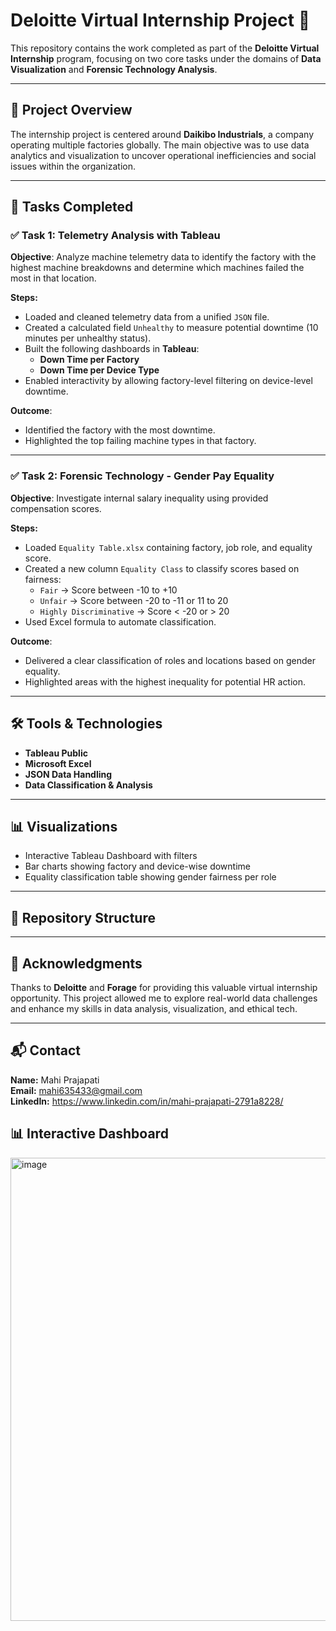 # Deloitte Virtual Internship Project 🚀

This repository contains the work completed as part of the **Deloitte Virtual Internship** program, focusing on two core tasks under the domains of **Data Visualization** and **Forensic Technology Analysis**.

---

## 📁 Project Overview

The internship project is centered around **Daikibo Industrials**, a company operating multiple factories globally. The main objective was to use data analytics and visualization to uncover operational inefficiencies and social issues within the organization.

---

## 📌 Tasks Completed

### ✅ **Task 1: Telemetry Analysis with Tableau**

**Objective**: Analyze machine telemetry data to identify the factory with the highest machine breakdowns and determine which machines failed the most in that location.

**Steps:**
- Loaded and cleaned telemetry data from a unified `JSON` file.
- Created a calculated field `Unhealthy` to measure potential downtime (10 minutes per unhealthy status).
- Built the following dashboards in **Tableau**:
  - **Down Time per Factory**
  - **Down Time per Device Type**
- Enabled interactivity by allowing factory-level filtering on device-level downtime.

**Outcome**:
- Identified the factory with the most downtime.
- Highlighted the top failing machine types in that factory.

---

### ✅ **Task 2: Forensic Technology - Gender Pay Equality**

**Objective**: Investigate internal salary inequality using provided compensation scores.

**Steps:**
- Loaded `Equality Table.xlsx` containing factory, job role, and equality score.
- Created a new column `Equality Class` to classify scores based on fairness:
  - `Fair` → Score between -10 to +10
  - `Unfair` → Score between -20 to -11 or 11 to 20
  - `Highly Discriminative` → Score < -20 or > 20
- Used Excel formula to automate classification.

**Outcome**:
- Delivered a clear classification of roles and locations based on gender equality.
- Highlighted areas with the highest inequality for potential HR action.

---

## 🛠️ Tools & Technologies

- **Tableau Public**
- **Microsoft Excel**
- **JSON Data Handling**
- **Data Classification & Analysis**

---

## 📊 Visualizations

- Interactive Tableau Dashboard with filters
- Bar charts showing factory and device-wise downtime
- Equality classification table showing gender fairness per role

---

## 📁 Repository Structure

---

## 🙌 Acknowledgments

Thanks to **Deloitte** and **Forage** for providing this valuable virtual internship opportunity. This project allowed me to explore real-world data challenges and enhance my skills in data analysis, visualization, and ethical tech.

---

## 📬 Contact

**Name:** Mahi Prajapati  
**Email:** mahi635433@gmail.com  
**LinkedIn:** https://www.linkedin.com/in/mahi-prajapati-2791a8228/

## 📊 Interactive Dashboard
<img width="1307" height="741" alt="image" src="https://github.com/user-attachments/assets/7ca255ca-5c4a-4794-938e-300697b20a4d" />



